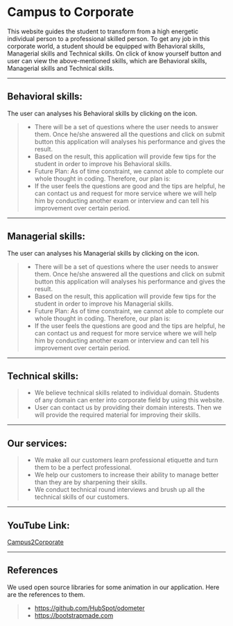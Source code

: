 Campus to Corporate
===================
This website guides the student to transform from a high energetic individual person to a professional skilled person. To get any job in this corporate world, a student should be equipped with Behavioral skills, Managerial skills and Technical skills. On click of know yourself button and user can view the above-mentioned skills, which are Behavioral skills, Managerial skills and Technical skills.

----------------------------------
Behavioral skills:
-------------------------
The user can analyses his Behavioral skills by clicking on the icon.
> - There will be a set of questions where the user needs to answer them. Once he/she answered all the questions and click on submit button this application will analyses his performance and gives the result.
>- Based on the result, this application will provide few tips for the student in order to improve his Behavioral skills. 
>- Future Plan: As of time constraint, we cannot able to complete our whole thought in coding. Therefore, our plan is:
>- If the user feels the questions are good and the tips are helpful, he can contact us and request for more service where we will help him by conducting another exam or interview and can tell his improvement over certain period. 

---------------------------------
Managerial skills:
------------------------
 The user can analyses his Managerial skills by clicking on the icon.
>- There will be a set of questions where the user needs to answer them. Once he/she answered all the questions and click on submit button this application will analyses his performance and gives the result.
>- Based on the result, this application will provide few tips for the student in order to improve his Managerial skills. 
>- Future Plan: As of time constraint, we cannot able to complete our whole thought in coding. Therefore, our plan is:
>- If the user feels the questions are good and the tips are helpful, he can contact us and request for more service where we will help him by conducting another exam or interview and can tell his improvement over certain period.

--------------------------------
Technical skills:
--------------------------
>- We believe technical skills related to individual domain. Students of any domain can enter into corporate field by using this website.
>- User can contact us by providing their domain interests. Then we will provide the required material for improving their skills.

--------------------
Our services:
---------------------------
>- We make all our customers learn professional etiquette and turn them to be a perfect professional.
>- We help our customers to increase their ability to manage better than they are by sharpening their skills.
>- We conduct technical round interviews and brush up all the technical skills of our customers.
------------------------
YouTube Link:
---------------------------
[Campus2Corporate][1]

-------------------
References
--------------------
We used open source libraries for some animation in our application. Here are the references to them.
>- https://github.com/HubSpot/odometer
>- https://bootstrapmade.com


[1]: http://frbkc.custhelp.com/ci/documents/detail/2/2017codeathonhome


